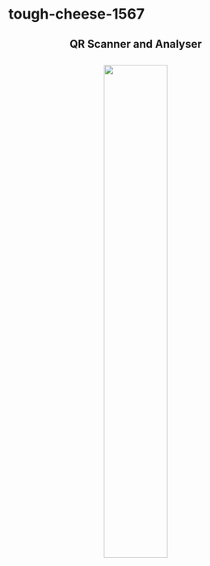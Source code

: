 # tough-cheese-1567
<div align="center"> 
<h2>QR Scanner and Analyser<h2>
<img width="50%" src="https://github.com/abhishek1494k/tough-cheese-1567/blob/main/Images/QR%20BOT.png">
</div>

